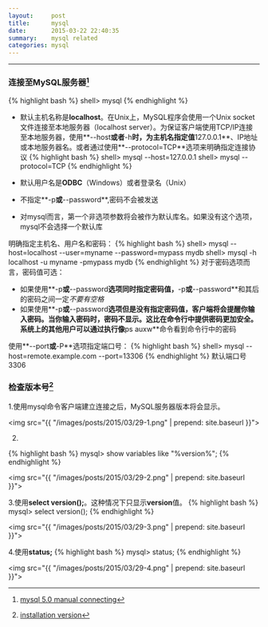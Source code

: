 ```yaml
---
layout:     post
title:      mysql
date:       2015-03-22 22:40:35
summary:    mysql related
categories: mysql
---
```


---

### 连接至MySQL服务器[^connect]
{% highlight bash %}
shell> mysql
{% endhighlight %}

* 默认主机名称是**localhost**。在Unix上，MySQL程序会使用一个Unix socket文件连接至本地服务器（localhost server）。为保证客户端使用TCP/IP连接至本地服务器，使用**\--host**或者**-h**时，为主机名指定值**127.0.0.1**、IP地址或本地服务器名。或者通过使用**\--protocol=TCP**选项来明确指定连接协议
{% highlight bash %}
shell> mysql --host=127.0.0.1
shell> mysql --protocol=TCP
{% endhighlight %}

* 默认用户名是**ODBC**（Windows）或者登录名（Unix）

* 不指定**-p**或**\--password**,密码不会被发送

* 对mysql而言，第一个非选项参数将会被作为默认库名。如果没有这个选项，mysql不会选择一个默认库

明确指定主机名、用户名和密码：
{% highlight bash %}
shell> mysql --host=localhost --user=myname --password=mypass mydb
shell> mysql -h localhost -u myname -pmypass mydb
{% endhighlight %}
对于密码选项而言，密码值可选：

* 如果使用**-p**或**\--password**选项同时指定密码值，**-p**或**\--password**和其后的密码之间一定*不要有空格*
* 如果使用**-p**或**\--password**选项但是没有指定密码值，客户端将会提醒你输入密码。当你输入密码时，密码不显示。这比在命令行中提供密码更加安全。系统上的其他用户可以通过执行像**ps auxw**命令看到命令行中的密码

使用**\--port**或**-P**选项指定端口号：
{% highlight bash %}
shell> mysql --host=remote.example.com --port=13306
{% endhighlight %}
默认端口号3306

### 检查版本号[^version]
1.使用mysql命令客户端建立连接之后，MySQL服务器版本将会显示。

<img src="{{ "/images/posts/2015/03/29-1.png" | prepend: site.baseurl }}">

2.
{% highlight bash %}
mysql> show variables like "%version%";
{% endhighlight %}

<img src="{{ "/images/posts/2015/03/29-2.png" | prepend: site.baseurl }}">

3.使用**select version();**。这种情况下只显示**version**值。
{% highlight bash %}
mysql> select version();
{% endhighlight %}

<img src="{{ "/images/posts/2015/03/29-3.png" | prepend: site.baseurl }}">

4.使用**status;**
{% highlight bash %}
mysql> status;
{% endhighlight %}

<img src="{{ "/images/posts/2015/03/29-4.png" | prepend: site.baseurl }}">

[^connect]: <a href="https://dev.mysql.com/doc/refman/5.0/en/connecting.html">mysql 5.0 manual connecting</a>
[^version]: <a href="https://dev.mysql.com/doc/refman/5.0/en/installation-version.html">installation version</a>